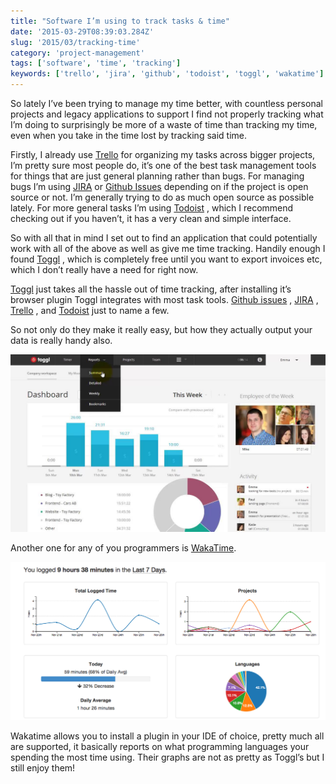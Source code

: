 ```yaml
---
title: "Software I’m using to track tasks & time"
date: '2015-03-29T08:39:03.284Z'
slug: '2015/03/tracking-time'
category: 'project-management'
tags: ['software', 'time', 'tracking']
keywords: ['trello', 'jira', 'github', 'todoist', 'toggl', 'wakatime']
---
```

So lately I’ve been trying to manage my time better, with countless personal projects and legacy applications to support I find not properly tracking what I’m doing to surprisingly be more of a waste of time than tracking my time, even when you take in the time lost by tracking said time.

Firstly, I already use [Trello](https://trello.com/) for organizing my tasks across bigger projects,  I’m pretty sure most people do, it’s one of the best task management tools for things that are just general planning rather than bugs. For managing bugs I’m using [JIRA](https://www.atlassian.com/software/jira) or [Github Issues](http://www.github.com/) depending on if the project is open source or not. I’m generally trying to do as much open source as possible lately. For more general tasks I’m using [Todoist](http://todoist.com/) , which I recommend checking out if you haven’t, it has a very clean and simple interface.

So with all that in mind I set out to find an application that could potentially work with all of the above as well as give me time tracking. Handily enough I found [Toggl](http://www.toggl.com/) , which is completely free until you want to export invoices etc, which I don’t really have a need for right now.

[Toggl](http://www.toggl.com/) just takes all the hassle out of time tracking, after installing it’s browser plugin Toggl integrates with most task tools. [Github issues](http://github.com/) , [JIRA](https://www.atlassian.com/software/jira) , [Trello](https://trello.com/) , and [Todoist](http://todoist.com/) just to name a few.

So not only do they make it really easy, but how they actually output your data is really handy also.

![Screenshot of Toggl](images/toggl.jpg)

Another one for any of you programmers is [WakaTime](https://wakatime.com/).

![Screenshot of Wakatime](images/wakatime.png)

Wakatime allows you to install a plugin in your IDE of choice, pretty much all are supported, it basically reports on what programming languages your spending the most time using. Their graphs are not as pretty as Toggl’s but I still enjoy them!